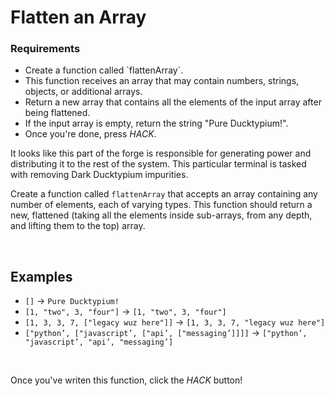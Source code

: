 # Flatten an Array

<div class="aside">
<h3>Requirements</h3>
<ul>
  <li>Create a function called `flattenArray`.</li>
  <li>This function receives an array that may contain numbers, strings, objects, or additional arrays.</li>
  <li>Return a new array that contains all the elements of the input array after being flattened.</li>
  <li>If the input array is empty, return the string "Pure Ducktypium!".</li>
  <li>Once you're done, press <em>HACK</em>.</li>
</ul>
</div>

It looks like this part of the forge is responsible for generating power and distributing it to the rest of the system. This particular terminal is tasked with removing Dark Ducktypium impurities.

Create a function called `flattenArray` that accepts an array containing any number of elements, each of varying types. This function should return a new, flattened (taking all the elements inside sub-arrays, from any depth, and lifting them to the top) array.

<br>

## Examples

- `[]` -> `Pure Ducktypium!`
- `[1, "two", 3, "four"]` -> `[1, "two", 3, "four"]`
- `[1, 3, 3, 7, ["legacy wuz here"]]` -> `[1, 3, 3, 7, "legacy wuz here"]`
- `["python’, ["javascript’, ["api’, ["messaging’]]]]` -> `["python’, "javascript’, "api’, "messaging’]`

<br>

Once you've writen this function, click the _HACK_ button!